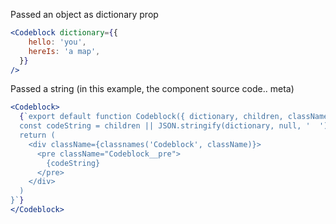 Passed an object as dictionary prop
```jsx
<Codeblock dictionary={{
    hello: 'you',
    hereIs: 'a map',
  }}
/>
```

Passed a string (in this example, the component source code.. meta)
```jsx
<Codeblock>
  {`export default function Codeblock({ dictionary, children, className }) {
  const codeString = children || JSON.stringify(dictionary, null, '  ')
  return (
    <div className={classnames('Codeblock', className)}>
      <pre className="Codeblock__pre">
        {codeString}
      </pre>
    </div>
  )
}`}
</Codeblock>
```
